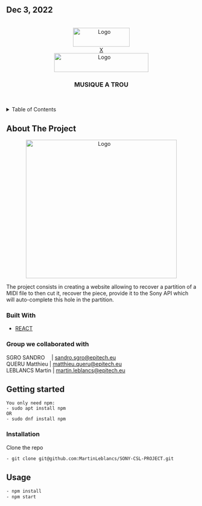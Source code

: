 ## Dec 3, 2022
<div id="top"></div>
<br />
<div align="center">
  <a href="https://github.com/MartinLeblancs/SONY-CSL-PROJECT">
    <img src="https://newsroom.ionis-group.com/wp-content/uploads/2021/10/EPITECH-TECHNOLOGY-QUADRI-2021.png" alt="Logo" width="150" height="50"><br/> X <br/><img src="https://csl.sony.fr/wp-content/uploads/2022/06/SonyCSL_logo_color_textlogo_black_Large.png" alt="Logo" width="250" height="50">
  </a>

<h3 align="center">MUSIQUE A TROU</h3>

  <p align="center">
    <br />
  </p>
</div>



<details>
  <summary>Table of Contents</summary>
  <ol>
    <li>
      <a href="#about-the-project">About The Project</a>
      <ul>
        <li><a href="#built-with">Built With</a></li>
      </ul>
    </li>
    <li>
      <a href="#getting-started">Getting Started</a>
      <ul>
        <li><a href="#installation">Installation</a></li>
      </ul>
    </li>
    <li><a href="#usage">Usage</a></li>
  </ol>
</details>

## About The Project

<div align="center">
    <img src="https://koreus.cdn.li/thumbshigh/201703/aventures-fille-partition-midi.jpg" alt="Logo" width="400" height="366">
</div>


The project consists in creating a website allowing to recover a partition of a MIDI file to then cut it, recover the piece, provide it to the Sony API which will auto-complete this hole in the partition.

### Built With

* [REACT](https://reactjs.org)

### Group we collaborated with
SGRO SANDRO &emsp;| sandro.sgro@epitech.eu<br />
QUERU Matthieu | matthieu.queru@epitech.eu<br />
LEBLANCS Martin | martin.leblancs@epitech.eu

## Getting started

```
You only need npm:
- sudo apt install npm
OR
- sudo dnf install npm
```

### Installation

Clone the repo
   ```sh
   - git clone git@github.com:MartinLeblancs/SONY-CSL-PROJECT.git
   ```

## Usage

  ```sh
  - npm install
  - npm start
  ```
